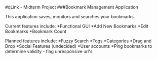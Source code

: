 #qLink - Midterm Project
###Bookmark Management Application

This application saves, monitors and searches your bookmarks.

Current features include:
*Functional GUI
*Add New Bookmarks
*Edit Bookmarks
*Bookmark Count

Planned features include:
*Fuzzy Search
*Togs
*Categories
*Drag and Drop
*Social Features (undecided)
*User accounts
*Ping bookmarks to determine validity - flag unresponsive url's
